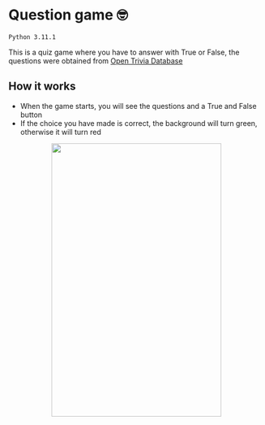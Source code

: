 # Question game 🤓
`Python 3.11.1`

This is a quiz game where you have to answer with True or False, the questions were obtained from
[Open Trivia Database](https://opentdb.com/)

## How it works
- When the game starts, you will see the questions and a True and False button
- If the choice you have made is correct, the background will turn green, otherwise it will turn red

<p align="center">
  <img src="https://user-images.githubusercontent.com/89556233/234305093-2489d9fb-099a-4a08-8140-332b10db8d53.gif" width="335" height="538" style="text-align:center;">
</p>
